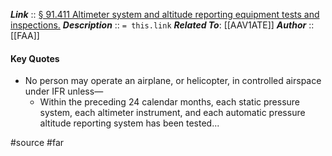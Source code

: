 ***Link***      :: [§ 91.411 Altimeter system and altitude reporting equipment tests and inspections.](https://www.ecfr.gov/current/title-14/section-91.411)
***Description***      :: `= this.link`
***Related To***: [[AAV1ATE]]
***Author*** :: [[FAA]]

#### Key Quotes
* No person may operate an airplane, or helicopter, in controlled airspace under IFR unless—
	* Within the preceding 24 calendar months, each static pressure system, each altimeter instrument, and each automatic pressure altitude reporting system has been tested...

#source #far